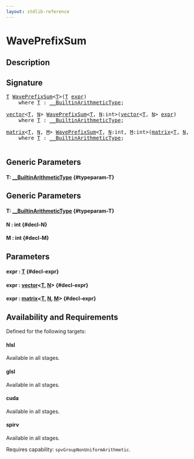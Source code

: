 ```yaml
---
layout: stdlib-reference
---
```


# WavePrefixSum

## Description





## Signature 

<pre>
<a href="/stdlib-reference/global-decls/WavePrefixSum#typeparam-T" class="code_type">T</a> <a href="/stdlib-reference/global-decls/WavePrefixSum">WavePrefixSum</a>&lt;<a href="/stdlib-reference/global-decls/WavePrefixSum#typeparam-T" class="code_type">T</a>&gt;(<a href="/stdlib-reference/global-decls/WavePrefixSum#typeparam-T" class="code_type">T</a> <a href="/stdlib-reference/global-decls/WavePrefixSum#decl-expr" class="code_param">expr</a>)
    <span class='code_keyword'>where</span> <a href="/stdlib-reference/global-decls/WavePrefixSum#typeparam-T" class="code_type">T</a> : <a href="/stdlib-reference/interfaces/BuiltinArithmeticType/index">__BuiltinArithmeticType</a>;

<a href="/stdlib-reference/types/vector/index">vector</a>&lt;<a href="/stdlib-reference/types/vector/index#typeparam-T" class="code_type">T</a>, <a href="/stdlib-reference/types/vector/index#decl-N" class="code_var">N</a>&gt; <a href="/stdlib-reference/global-decls/WavePrefixSum">WavePrefixSum</a>&lt;<a href="/stdlib-reference/global-decls/WavePrefixSum#typeparam-T" class="code_type">T</a>, <a href="/stdlib-reference/global-decls/WavePrefixSum#decl-N" class="code_var">N</a>:int&gt;(<a href="/stdlib-reference/types/vector/index">vector</a>&lt;<a href="/stdlib-reference/types/vector/index#typeparam-T" class="code_type">T</a>, <a href="/stdlib-reference/types/vector/index#decl-N" class="code_var">N</a>&gt; <a href="/stdlib-reference/global-decls/WavePrefixSum#decl-expr" class="code_param">expr</a>)
    <span class='code_keyword'>where</span> <a href="/stdlib-reference/global-decls/WavePrefixSum#typeparam-T" class="code_type">T</a> : <a href="/stdlib-reference/interfaces/BuiltinArithmeticType/index">__BuiltinArithmeticType</a>;

<a href="/stdlib-reference/types/matrix/index">matrix</a>&lt;<a href="/stdlib-reference/types/matrix/T" class="code_type">T</a>, <a href="/stdlib-reference/types/matrix/index#decl-N" class="code_var">N</a>, <a href="/stdlib-reference/types/matrix/index#decl-M" class="code_var">M</a>&gt; <a href="/stdlib-reference/global-decls/WavePrefixSum">WavePrefixSum</a>&lt;<a href="/stdlib-reference/global-decls/WavePrefixSum#typeparam-T" class="code_type">T</a>, <a href="/stdlib-reference/global-decls/WavePrefixSum#decl-N" class="code_var">N</a>:int, <a href="/stdlib-reference/global-decls/WavePrefixSum#decl-M" class="code_var">M</a>:int&gt;(<a href="/stdlib-reference/types/matrix/index">matrix</a>&lt;<a href="/stdlib-reference/types/matrix/T" class="code_type">T</a>, <a href="/stdlib-reference/types/matrix/index#decl-N" class="code_var">N</a>, <a href="/stdlib-reference/types/matrix/index#decl-M" class="code_var">M</a>&gt; <a href="/stdlib-reference/global-decls/WavePrefixSum#decl-expr" class="code_param">expr</a>)
    <span class='code_keyword'>where</span> <a href="/stdlib-reference/global-decls/WavePrefixSum#typeparam-T" class="code_type">T</a> : <a href="/stdlib-reference/interfaces/BuiltinArithmeticType/index">__BuiltinArithmeticType</a>;

</pre>

## Generic Parameters

#### T: [\_\_BuiltinArithmeticType](/stdlib-reference/interfaces/BuiltinArithmeticType/index) {#typeparam-T}

## Generic Parameters

#### T: [\_\_BuiltinArithmeticType](/stdlib-reference/interfaces/BuiltinArithmeticType/index) {#typeparam-T}
#### N  : int {#decl-N}
#### M  : int {#decl-M}

## Parameters

#### expr  : [T](/stdlib-reference/global-decls/WavePrefixSum#typeparam-T) {#decl-expr}
#### expr  : [vector](/stdlib-reference/types/vector/index)\<[T](/stdlib-reference/types/vector/index#typeparam-T), [N](/stdlib-reference/types/vector/index#decl-N)\> {#decl-expr}
#### expr  : [matrix](/stdlib-reference/types/matrix/index)\<[T](/stdlib-reference/types/matrix/T), [N](/stdlib-reference/types/matrix/index#decl-N), [M](/stdlib-reference/types/matrix/index#decl-M)\> {#decl-expr}

## Availability and Requirements

Defined for the following targets:

#### hlsl
Available in all stages.

#### glsl
Available in all stages.

#### cuda
Available in all stages.

#### spirv
Available in all stages.

Requires capability: `spvGroupNonUniformArithmetic`.


